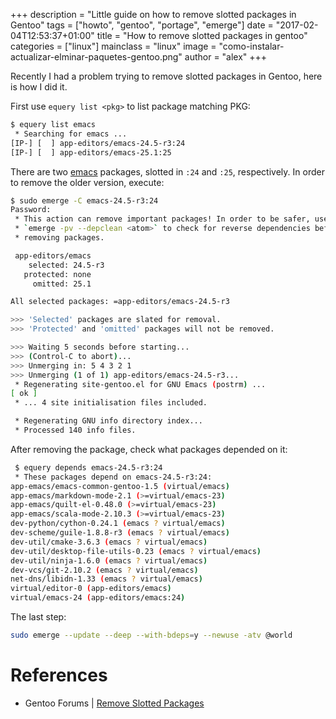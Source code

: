 +++
description = "Little guide on how to remove slotted packages in Gentoo"
tags = ["howto", "gentoo", "portage", "emerge"]
date = "2017-02-04T12:53:37+01:00"
title = "How to remove slotted packages in gentoo"
categories = ["linux"]
mainclass = "linux"
image = "como-instalar-actualizar-elminar-paquetes-gentoo.png"
author = "alex"
+++

Recently I had a problem trying to remove slotted packages in Gentoo, here is how I did it.

First use `equery list <pkg>` to list package matching PKG:

```bash
$ equery list emacs
 * Searching for emacs ...
[IP-] [  ] app-editors/emacs-24.5-r3:24
[IP-] [  ] app-editors/emacs-25.1:25
```

There are two [emacs](https://elbauldelprogramador.com/en/tags/emacs "emacs") packages, slotted in `:24` and `:25`, respectively. In order to remove the older version, execute:

```bash
$ sudo emerge -C emacs-24.5-r3:24
Password:
 * This action can remove important packages! In order to be safer, use
 * `emerge -pv --depclean <atom>` to check for reverse dependencies before
 * removing packages.

 app-editors/emacs
    selected: 24.5-r3
   protected: none
     omitted: 25.1

All selected packages: =app-editors/emacs-24.5-r3

>>> 'Selected' packages are slated for removal.
>>> 'Protected' and 'omitted' packages will not be removed.

>>> Waiting 5 seconds before starting...
>>> (Control-C to abort)...
>>> Unmerging in: 5 4 3 2 1
>>> Unmerging (1 of 1) app-editors/emacs-24.5-r3...
 * Regenerating site-gentoo.el for GNU Emacs (postrm) ...
[ ok ]
 * ... 4 site initialisation files included.

 * Regenerating GNU info directory index...
 * Processed 140 info files.
```

After removing the package, check what packages depended on it:

```bash
 $ equery depends emacs-24.5-r3:24
 * These packages depend on emacs-24.5-r3:24:
app-emacs/emacs-common-gentoo-1.5 (virtual/emacs)
app-emacs/markdown-mode-2.1 (>=virtual/emacs-23)
app-emacs/quilt-el-0.48.0 (>=virtual/emacs-23)
app-emacs/scala-mode-2.10.3 (>=virtual/emacs-23)
dev-python/cython-0.24.1 (emacs ? virtual/emacs)
dev-scheme/guile-1.8.8-r3 (emacs ? virtual/emacs)
dev-util/cmake-3.6.3 (emacs ? virtual/emacs)
dev-util/desktop-file-utils-0.23 (emacs ? virtual/emacs)
dev-util/ninja-1.6.0 (emacs ? virtual/emacs)
dev-vcs/git-2.10.2 (emacs ? virtual/emacs)
net-dns/libidn-1.33 (emacs ? virtual/emacs)
virtual/editor-0 (app-editors/emacs)
virtual/emacs-24 (app-editors/emacs:24)
```

The last step:

```bash
sudo emerge --update --deep --with-bdeps=y --newuse -atv @world
```

# References

- Gentoo Forums | <a href="https://forums.gentoo.org/viewtopic-t-845023-view-previous.html?sid=ef04c0fc53b4e635179ee854aaed2fbd" target="_blank" title="Remove Slotted Packages">Remove Slotted Packages</a>

